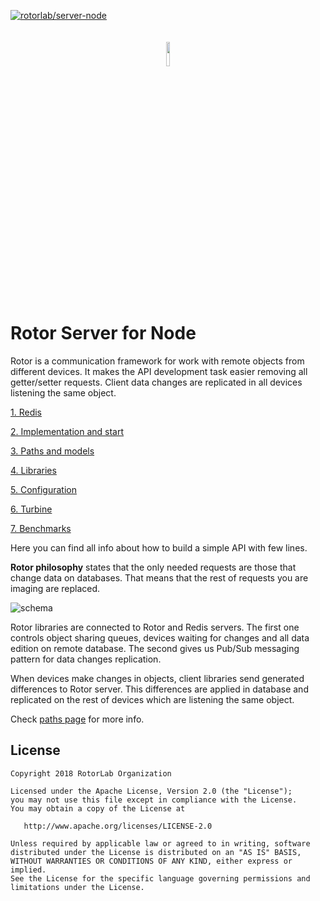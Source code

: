 [ ![rotorlab/server-node](https://d25lcipzij17d.cloudfront.net/badge.svg?id=js&type=6&v=0.0.2&x2=0)](https://www.npmjs.com/package/rotor-server)
<p align="center"><img width="10%" vspace="20" src="https://github.com/rotorlab/database-kotlin/raw/master/app/src/main/res/mipmap-xxxhdpi/ic_launcher_round.png"></p>

# Rotor Server for Node

Rotor is a communication framework for work with remote objects from different devices. It makes the API development task easier removing all getter/setter requests. Client data changes are replicated in all devices listening the same object.

[1. Redis](https://github.com/rotorlab/server-node/wiki/Redis)

[2. Implementation and start](https://github.com/rotorlab/server-node/wiki/Implementation-and-start)

[3. Paths and models](https://github.com/rotorlab/server-node/wiki/Paths-and-models)

[4. Libraries](https://github.com/rotorlab/server-node/wiki/Libraries)

[5. Configuration](https://github.com/rotorlab/server-node/wiki/Configuration)

[6. Turbine](https://github.com/rotorlab/server-node/tree/master/turbine)

[7. Benchmarks](https://github.com/rotorlab/server-node/tree/master/benchmark)

Here you can find all info about how to build a simple API with few lines.

**Rotor philosophy** states that the only needed requests are those that change data on databases. That means that the rest of requests you are imaging are replaced.

![schema](https://github.com/rotorlab/server-node/raw/feature/mongodb/schema.png)

Rotor libraries are connected to Rotor and Redis servers. The first one controls object sharing queues, devices waiting for changes and all data edition on remote database. The second gives us Pub/Sub messaging pattern for data changes replication.

When devices make changes in objects, client libraries send generated differences to Rotor server. This differences are applied in database and replicated on the rest of devices which are listening the same object.

Check [paths page](https://github.com/rotorlab/server-node/wiki/Paths-and-models) for more info.

License
-------
    Copyright 2018 RotorLab Organization

    Licensed under the Apache License, Version 2.0 (the "License");
    you may not use this file except in compliance with the License.
    You may obtain a copy of the License at

       http://www.apache.org/licenses/LICENSE-2.0

    Unless required by applicable law or agreed to in writing, software
    distributed under the License is distributed on an "AS IS" BASIS,
    WITHOUT WARRANTIES OR CONDITIONS OF ANY KIND, either express or implied.
    See the License for the specific language governing permissions and
    limitations under the License.